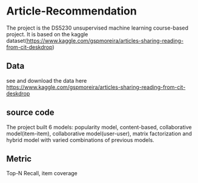 # Article-Recommendation
The project is the DS5230 unsupervised machine learning course-based project. It is based on the kaggle dataset(https://www.kaggle.com/gspmoreira/articles-sharing-reading-from-cit-deskdrop)

## Data
see and download the data here https://www.kaggle.com/gspmoreira/articles-sharing-reading-from-cit-deskdrop

## source code
The project built 6 models: popularity model, content-based, collaborative model(item-item), collaborative model(user-user), 
matrix factorization and hybrid model with varied combinations of previous models.

## Metric
Top-N Recall, item coverage

